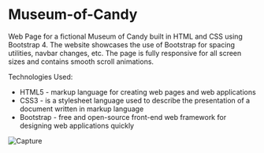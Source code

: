 # Museum-of-Candy

Web Page for a fictional Museum of Candy built in HTML and CSS using Bootstrap 4. The website showcases the use of Bootstrap for spacing utilities, navbar changes, etc. The page is fully responsive for all screen sizes and contains smooth scroll animations.

Technologies Used: 
+ HTML5 - markup language for creating web pages and web applications
+ CSS3 - is a stylesheet language used to describe the presentation of a document written in markup language
+ Bootstrap - free and open-source front-end web framework for designing web applications quickly


![Capture](https://user-images.githubusercontent.com/68490255/137049558-f7fe42e3-9fdc-47e4-8684-2df617e153a9.jpg)
